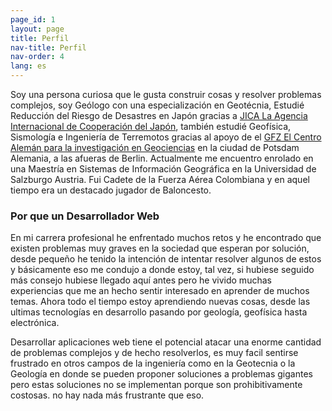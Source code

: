 ```yaml
---
page_id: 1
layout: page
title: Perfil
nav-title: Perfil
nav-order: 4
lang: es
---
```


Soy una persona curiosa que le gusta construir cosas y resolver problemas complejos, soy Geólogo con una especialización en Geotécnia, Estudié Reducción del Riesgo de Desastres en Japón gracias a [JICA La Agencia Internacional de Cooperación del Japón](https://www.jica.go.jp/english/index.html), también estudié Geofísica, Sismología e Ingeniería de Terremotos gracias al apoyo de el [GFZ El Centro Alemán para la investigación en Geociencias](https://www.gfz-potsdam.de/en/about-us/organisation/gfz-profile/) en la ciudad de Potsdam Alemania, a las afueras de Berlin. Actualmente me encuentro enrolado en una Maestría en Sistemas de Información Geográfica en la Universidad de Salzburgo Austria. Fui Cadete de la Fuerza Aérea Colombiana y en aquel tiempo era un destacado jugador de Baloncesto.

### Por que un Desarrollador Web
En mi carrera profesional he enfrentado muchos retos y he encontrado que existen problemas muy graves en la sociedad que esperan por solución, desde pequeño he tenido la intención de intentar resolver algunos de estos y básicamente eso me condujo a donde estoy, tal vez, si hubiese seguido más consejo hubiese llegado aquí antes pero he vivido muchas experiencias que me an hecho sentir interesado en aprender de muchos temas. Ahora todo el tiempo estoy aprendiendo nuevas cosas, desde las ultimas tecnologías en desarrollo pasando por geología, geofísica hasta electrónica.

Desarrollar aplicaciones web tiene el potencial atacar una enorme cantidad de problemas complejos y de hecho resolverlos, es muy facil sentirse frustrado en otros campos de la ingeniería como en la Geotecnia o la Geología en donde se pueden proponer soluciones a problemas gigantes pero estas soluciones no se implementan porque son prohibitivamente costosas. no hay nada más frustrante que eso.